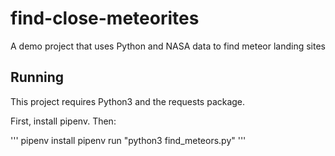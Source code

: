 # find-close-meteorites
A demo project that uses Python and NASA data to find meteor landing sites


## Running

This project requires Python3 and the requests package.

First, install pipenv.  Then:

'''
pipenv install
pipenv run "python3 find_meteors.py"
'''
